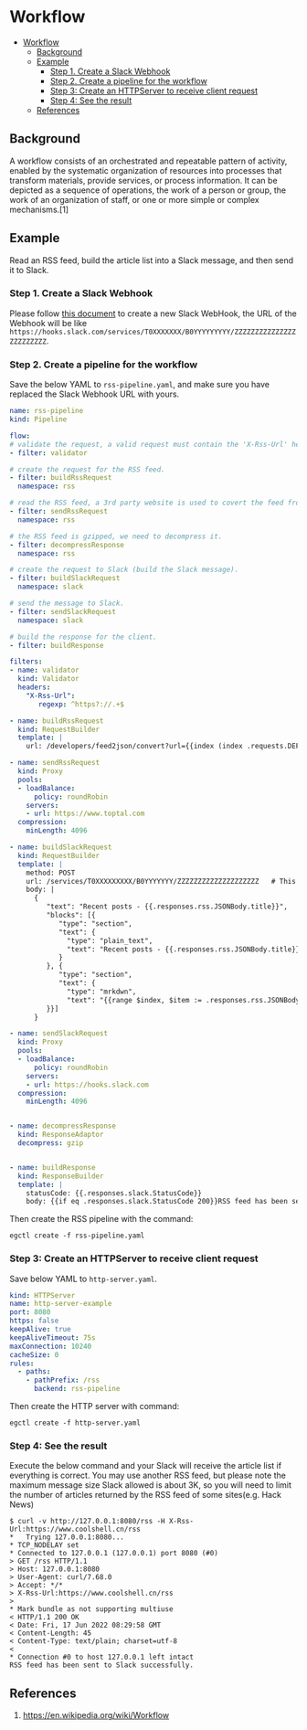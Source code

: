 # Workflow

- [Workflow](#workflow)
  - [Background](#background)
  - [Example](#example)
    - [Step 1. Create a Slack Webhook](#step-1-create-a-slack-webhook)
    - [Step 2. Create a pipeline for the workflow](#step-2-create-a-pipeline-for-the-workflow)
    - [Step 3: Create an HTTPServer to receive client request](#step-3-create-an-httpserver-to-receive-client-request)
    - [Step 4: See the result](#step-4-see-the-result)
  - [References](#references)

## Background

A workflow consists of an orchestrated and repeatable pattern of activity, enabled by the systematic organization of resources into processes that transform materials, provide services, or process information. It can be depicted as a sequence of operations, the work of a person or group, the work of an organization of staff, or one or more simple or complex mechanisms.[1]

## Example

Read an RSS feed, build the article list into a Slack message, and then send it to Slack.

### Step 1. Create a Slack Webhook

Please follow [this document](https://api.slack.com/messaging/webhooks) to create a new Slack WebHook, the URL of the Webhook will be like `https://hooks.slack.com/services/T0XXXXXXX/B0YYYYYYYYY/ZZZZZZZZZZZZZZZZZZZZZZZZ`.

### Step 2. Create a pipeline for the workflow

Save the below YAML to `rss-pipeline.yaml`, and make sure you have replaced the Slack Webhook URL with yours.

```yaml
name: rss-pipeline
kind: Pipeline

flow:
# validate the request, a valid request must contain the 'X-Rss-Url' header, and its value must be a URL.
- filter: validator

# create the request for the RSS feed.
- filter: buildRssRequest
  namespace: rss

# read the RSS feed, a 3rd party website is used to covert the feed from XML to JSON.
- filter: sendRssRequest
  namespace: rss

# the RSS feed is gzipped, we need to decompress it.
- filter: decompressResponse
  namespace: rss

# create the request to Slack (build the Slack message).
- filter: buildSlackRequest
  namespace: slack

# send the message to Slack.
- filter: sendSlackRequest
  namespace: slack

# build the response for the client.
- filter: buildResponse

filters:
- name: validator
  kind: Validator
  headers:
    "X-Rss-Url":
       regexp: ^https?://.+$

- name: buildRssRequest
  kind: RequestBuilder
  template: |
    url: /developers/feed2json/convert?url={{index (index .requests.DEFAULT.Header "X-Rss-Url") 0 | urlquery}}

- name: sendRssRequest
  kind: Proxy
  pools:
  - loadBalance:
      policy: roundRobin
    servers:
    - url: https://www.toptal.com
  compression:
    minLength: 4096

- name: buildSlackRequest
  kind: RequestBuilder
  template: |
    method: POST
    url: /services/T0XXXXXXXXX/B0YYYYYYY/ZZZZZZZZZZZZZZZZZZZZ   # This the Slack webhook address, please change it to your own.
    body: |
      {
         "text": "Recent posts - {{.responses.rss.JSONBody.title}}",
         "blocks": [{
            "type": "section",
            "text": {
              "type": "plain_text",
              "text": "Recent posts - {{.responses.rss.JSONBody.title}}"
            }
         }, {
            "type": "section",
            "text": {
              "type": "mrkdwn",
              "text": "{{range $index, $item := .responses.rss.JSONBody.items}}• <{{$item.url}}|{{$item.title}}>\n{{end}}"
         }}]
      }

- name: sendSlackRequest
  kind: Proxy
  pools:
  - loadBalance:
      policy: roundRobin
    servers:
    - url: https://hooks.slack.com
  compression:
    minLength: 4096


- name: decompressResponse
  kind: ResponseAdaptor
  decompress: gzip


- name: buildResponse
  kind: ResponseBuilder
  template: |
    statusCode: {{.responses.slack.StatusCode}}
    body: {{if eq .responses.slack.StatusCode 200}}RSS feed has been sent to Slack successfully.{{else}}Failed to send the RSS feed to Slack{{end}}
```

Then create the RSS pipeline with the command:

```shell
egctl create -f rss-pipeline.yaml
```

### Step 3: Create an HTTPServer to receive client request

Save below YAML to `http-server.yaml`.

```yaml
kind: HTTPServer
name: http-server-example
port: 8080
https: false
keepAlive: true
keepAliveTimeout: 75s
maxConnection: 10240
cacheSize: 0
rules:
  - paths:
    - pathPrefix: /rss
      backend: rss-pipeline
```

Then create the HTTP server with command:

```shell
egctl create -f http-server.yaml
```

### Step 4: See the result 

Execute the below command and your Slack will receive the article list if everything is correct.
You may use another RSS feed, but please note the maximum message size Slack allowed is about 3K, so you will need to limit the number of articles returned by the RSS feed of some sites(e.g. Hack News)

```shell
$ curl -v http://127.0.0.1:8080/rss -H X-Rss-Url:https://www.coolshell.cn/rss
*   Trying 127.0.0.1:8080...
* TCP_NODELAY set
* Connected to 127.0.0.1 (127.0.0.1) port 8080 (#0)
> GET /rss HTTP/1.1
> Host: 127.0.0.1:8080
> User-Agent: curl/7.68.0
> Accept: */*
> X-Rss-Url:https://www.coolshell.cn/rss
> 
* Mark bundle as not supporting multiuse
< HTTP/1.1 200 OK
< Date: Fri, 17 Jun 2022 08:29:58 GMT
< Content-Length: 45
< Content-Type: text/plain; charset=utf-8
< 
* Connection #0 to host 127.0.0.1 left intact
RSS feed has been sent to Slack successfully.
```

## References

1. https://en.wikipedia.org/wiki/Workflow
